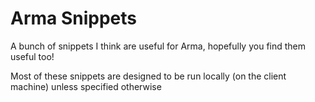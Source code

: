 # Arma Snippets
A bunch of snippets I think are useful for Arma, hopefully you find them useful too!

Most of these snippets are designed to be run locally (on the client machine) unless specified otherwise
